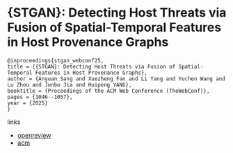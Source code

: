 # {STGAN}: Detecting Host Threats via Fusion of Spatial-Temporal Features in Host Provenance Graphs

```
@inproceedings{stgan_webconf25,
title = {{STGAN}: Detecting Host Threats via Fusion of Spatial-Temporal Features in Host Provenance Graphs},
author = {Anyuan Sang and Xuezheng Fan and Li Yang and Yuchen Wang and Lu Zhou and Junbo Jia and Huipeng YANG},
booktitle = {Proceedings of the ACM Web Conference (TheWebConf)},
pages = {1046--1057},
year = {2025}
}
```

links
- [openreview](https://openreview.net/forum?id=2sQgjUKXnb)
- [acm](https://dl.acm.org/doi/10.1145/3696410.3714925)

